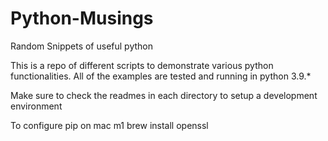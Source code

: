 # Python-Musings
Random Snippets of useful python

This is a repo of different scripts to demonstrate various python functionalities. All of the examples are tested and running in python 3.9.*


Make sure to check the readmes in each directory to setup a development environment 


To configure pip on mac m1
brew install openssl 

